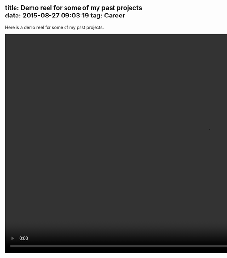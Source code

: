 title: Demo reel for some of my past projects
date: 2015-08-27 09:03:19
tag: Career
---

Here is a demo reel for some of my past projects.

<video src="../video/demoreel.mp4" width="1330" height="720" controls preload></video>